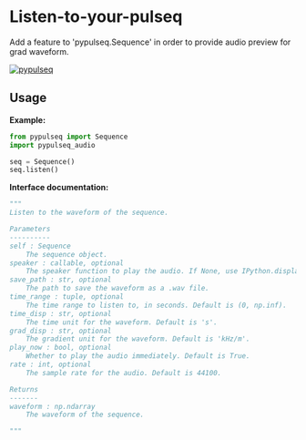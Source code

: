 # Listen-to-your-pulseq
Add a feature to 'pypulseq.Sequence' in order to provide audio preview for grad waveform.

[![pypulseq](https://img.shields.io/badge/-pypulseq-gray?logo=github)](https://github.com/imr-framework/pypulseq)

## Usage

**Example:**

```python
from pypulseq import Sequence
import pypulseq_audio

seq = Sequence()
seq.listen()
```

**Interface documentation:**

```python
"""
Listen to the waveform of the sequence.

Parameters
----------
self : Sequence
    The sequence object.
speaker : callable, optional
    The speaker function to play the audio. If None, use IPython.display.Audio.
save_path : str, optional
    The path to save the waveform as a .wav file.
time_range : tuple, optional
    The time range to listen to, in seconds. Default is (0, np.inf).
time_disp : str, optional
    The time unit for the waveform. Default is 's'.
grad_disp : str, optional
    The gradient unit for the waveform. Default is 'kHz/m'.
play_now : bool, optional
    Whether to play the audio immediately. Default is True.
rate : int, optional
    The sample rate for the audio. Default is 44100.

Returns
-------
waveform : np.ndarray
    The waveform of the sequence.

"""
```